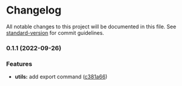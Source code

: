 # Changelog

All notable changes to this project will be documented in this file. See [standard-version](https://github.com/conventional-changelog/standard-version) for commit guidelines.

### 0.1.1 (2022-09-26)


### Features

* **utils:** add export command ([c381a66](https://github.com/ryanhatfield/reflog/commit/c381a662c809682af10ef317fae4f772198cba7b))
